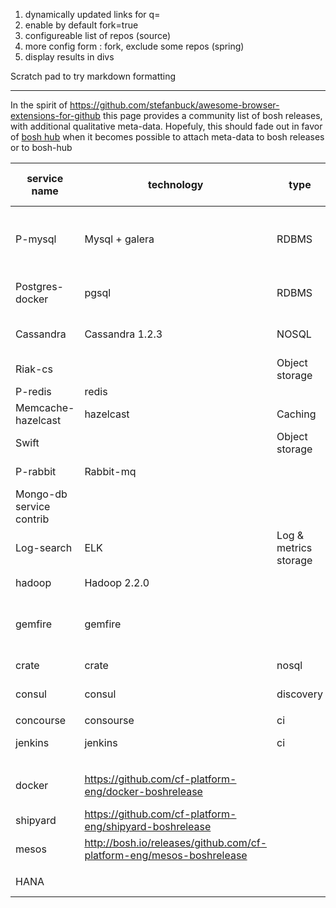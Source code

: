 
1. dynamically updated links for q=
1. enable by default fork=true
1. configureable list of repos (source)
1. more config form : fork, exclude some repos (spring)
1. display results in divs


Scratch pad to try markdown formatting 

-------

In the spirit of https://github.com/stefanbuck/awesome-browser-extensions-for-github this page provides a community list of bosh releases, with additional qualitative meta-data. Hopefuly, this should fade out in favor of [bosh hub](http://bosh.io/releases) when it becomes possible to attach meta-data to bosh releases or to bosh-hub

| service name             | technology                                                           | type                  | url                                                                    | main contributors | maintained | maturity                         | Backlog                                          | HA in AZ | Multi-az | Broker included˙?                                                   | Use-cases             | why˙?                                                  | backup/restore |
|--------------------------|----------------------------------------------------------------------|-----------------------|------------------------------------------------------------------------|-------------------|------------|----------------------------------|--------------------------------------------------|----------|----------|---------------------------------------------------------------------|-----------------------|--------------------------------------------------------|----------------|
| P-mysql                  | Mysql + galera                                                       | RDBMS                 | https://github.com/cloudfoundry/cf-mysql-release                       | pivotal           | yes        | commercial                       | https://www.pivotaltracker.com/n/projects/969486 | yes      | yes      | yes                                                                 | dev                   | schema as a service (isolation w.r.t. other workloads= | no             |
| Postgres-docker          | pgsql                                                                | RDBMS                 | http://github.com/cloudfoundry-community/postgresql-docker-boshrelease | Stark & wayne     | ?          | poc                              |                                                  | no       | no       |                                                                     | dev/proto             |                                                        |                |
| Cassandra                | Cassandra 1.2.3                                                      | NOSQL                 | https://github.com/emc-cloudfoundry/cassandra-cf-service-boshrelease   | Emc-content       | semi       | prod opensource                  |                                                  | yes      | yes      |                                                                     | prod                  |                                                        |                |
| Riak-cs                  |                                                                      | Object storage        | https://github.com/cloudfoundry/cf-riak-cs-release                     | pivotal           | yes        | commercial                       | https://www.pivotaltracker.com/n/projects/969486 | yes      | planned  | yes                                                                 | prod                  |                                                        |                |
| P-redis                  | redis                                                                |                       |                                                                        | pivotal           | yes        | commercial                       |                                                  | yes      |          | yes                                                                 | prod                  |                                                        |                |
| Memcache-hazelcast       | hazelcast                                                            | Caching               | https://github.com/cloudfoundry-community/memcache-release             | lds               | yes        | prod opensource                  |                                                  | yes      |          | yes                                                                 | prod                  |                                                        |                |
| Swift                    |                                                                      | Object storage        | https://github.com/emc-cloudfoundry/swift-boshrelease                  | Emc-content       | semi       | prod opensource                  |                                                  | yes      |          | no                                                                  | prod                  |                                                        |                |
| P-rabbit                 | Rabbit-mq                                                            |                       | https://github.com/pivotal-cf/cf-rabbitmq-release                      | pivotal           | yes        | commercial                       | https://www.pivotaltracker.com/n/projects/969486 | yes      |          | yes                                                                 | prod                  |                                                        |                |
| Mongo-db service contrib |                                                                      |                       |                                                                        | pivotal           | no         |                                  |                                                  | no       |          | v1                                                                  | dev                   |                                                        |                |
| Log-search               | ELK                                                                  | Log & metrics storage | http://logsearch.io/                                                   | city bank         | yes        | prod opensource                  |                                                  | yes      |          | semi https://github.com/pivotalservices/cf-logsearch-service-broker | dev                   |                                                        |                |
| hadoop                   | Hadoop 2.2.0                                                         |                       | http://bosh.io/releases/github.com/cf-platform-eng/hadoop-boshrelease  |                   | no         | poc                              |                                                  | yes      |          | no                                                                  |                       |                                                        |                |
| gemfire                  | gemfire                                                              |                       | https://github.com/Pivotal-Field-Engineering/gemfire-bosh-release      | pivotal           | no         | poc (commercial version private) |                                                  |          |          |                                                                     |                       |                                                        |                |
| crate                    | crate                                                                | nosql                 | https://github.com/cloudfoundry-community/crate-boshrelease            | pivotal           | semi       | poc                              |                                                  | ?        |          |                                                                     | dev                   |                                                        |                |
| consul                   | consul                                                               | discovery             | https://github.com/cloudfoundry-community/consul-boshrelease           | stark & wayne     | yes        | Opensource,˙?                    |                                                  | ?        |          |                                                                     |                       |                                                        |                |
|                          |                                                                      |                       |                                                                        |                   |            |                                  |                                                  |          |          |                                                                     |                       |                                                        |                |
| concourse                | consourse                                                            | ci                    |                                                                        |                   |            |                                  |                                                  |          |          |                                                                     |                       |                                                        |                |
| jenkins                  | jenkins                                                              | ci                    | https://github.com/cloudfoundry-community/jenkins-boshrelease          | rakuten,          | yes        | Opensource,˙?                    |                                                  |          |          |                                                                     |                       |                                                        |                |
|                          |                                                                      |                       |                                                                        |                   |            |                                  |                                                  |          |          |                                                                     |                       |                                                        |                |
|                          |                                                                      |                       |                                                                        |                   |            |                                  |                                                  |          |          |                                                                     |                       |                                                        |                |
| docker                   | https://github.com/cf-platform-eng/docker-boshrelease                |                       |                                                                        |                   |            | poc                              |                                                  |          | no       | yes                                                                 | building dev services |                                                        |                |
| shipyard                 | https://github.com/cf-platform-eng/shipyard-boshrelease              |                       |                                                                        |                   |            | poc                              |                                                  |          |          |                                                                     | proto                 |                                                        |                |
| mesos                    | http://bosh.io/releases/github.com/cf-platform-eng/mesos-boshrelease |                       |                                                                        |                   |            | poc                              |                                                  |          |          |                                                                     |                       |                                                        |                |
|                          |                                                                      |                       |                                                                        |                   |            |                                  |                                                  |          |          |                                                                     |                       |                                                        |                |
| HANA                     |                                                                      |                       | https://github.com/cloudfoundry-community/cf-hanadb-broker             | SAP               | no         |                                  |                                                  |          |          |                                                                     |                       |                                                        |                |
